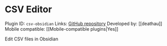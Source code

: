 # CSV Editor

Plugin ID: `csv-obsidian`
Links: [GitHub repository](https://github.com/deathau/csv-obsidian)
Developed by: [[deathau]]
Mobile compatible: [[Mobile-compatible plugins|Yes]]

Edit CSV files in Obsidian

